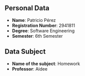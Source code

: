 ## Personal Data
- **Name**: Patricio Pérez
- **Registration Number**: 2941811
- **Degree**: Software Engineering
- **Semester**: 6th Semester

## Data Subject
- **Name of the subject**: Homework
- **Professor**: Aidee

